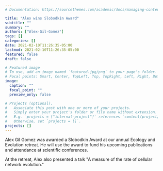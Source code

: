 ```yaml
---
# Documentation: https://sourcethemes.com/academic/docs/managing-content/

title: "Alex wins Slobodkin Award"
subtitle: ""
summary: ""
authors: ["Alex-Gil-Gomez"]
tags: []
categories: []
date: 2021-02-10T11:26:35-05:00
lastmod: 2021-02-10T11:26:35-05:00
featured: false
draft: false

# Featured image
# To use, add an image named `featured.jpg/png` to your page's folder.
# Focal points: Smart, Center, TopLeft, Top, TopRight, Left, Right, BottomLeft, Bottom, BottomRight.
image:
  caption: ""
  focal_point: ""
  preview_only: false

# Projects (optional).
#   Associate this post with one or more of your projects.
#   Simply enter your project's folder or file name without extension.
#   E.g. `projects = ["internal-project"]` references `content/project/deep-learning/index.md`.
#   Otherwise, set `projects = []`.
projects: []
---
```

Alex Gil Gomez was awarded a Slobodkin Award at our annual Ecology and Evolution retreat. He will use the award to fund his upcoming publications and attendance at scientific conferences.

At the retreat, Alex also presented a talk "A measure of the rate of cellular network evolution."